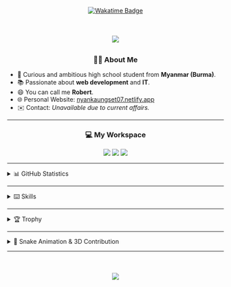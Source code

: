 <p align="center">
  <a href="https://wakatime.com/@NyanKaungSet">
    <img src="https://wakatime.com/badge/user/bc330e1d-04b3-4516-bfb4-2b28f0dabda9.svg" alt="Wakatime Badge">
  </a>
</p>

<h1 align="center">
  <a href="https://git.io/typing-svg">
    <img src="https://readme-typing-svg.herokuapp.com?font=VT323&size=50&color=36BCF7FF&center=true&vCenter=true&width=900&height=100&lines=Hello+World!;I'm+Nyan+Kaung+Set;+I+love+to+eat,+sleep,+and+code+:)">
  </a>
</h1>

<h3 align="center">👨‍💻 About Me</h3>

- 📍 Curious and ambitious high school student from **Myanmar (Burma)**.  
- 📚 Passionate about **web development** and **IT**.  
- 😄 You can call me **Robert**.  
- 🌐 Personal Website: [nyankaungset07.netlify.app](https://nyankaungset07.netlify.app)  
- ✉️ Contact: *Unavailable due to current affairs.*

---

<h3 align="center">💻 My Workspace</h3>
<p align="center">
  <img src="https://img.shields.io/badge/Windows_11-0A74DA?style=for-the-badge&logo=windows&logoColor=white">
  <img src="https://img.shields.io/badge/Acer%20Laptop-83B81A?style=for-the-badge&logo=acer&logoColor=white">
  <img src="https://img.shields.io/badge/Visual_Studio_Code-007ACC?style=for-the-badge&logo=visualstudiocode&logoColor=white">
</p>

---

<details>
  <summary>📊 GitHub Statistics</summary><br>
  <p align="center">
    <img src="https://github-readme-stats.vercel.app/api/top-langs/?username=NyanKaungSet&layout=compact&theme=highcontrast"><br>
    <img src="https://github-readme-stats.vercel.app/api?username=NyanKaungSet&show_icons=true&count_private=true&theme=highcontrast"><br>
    <img src="https://github-readme-streak-stats.herokuapp.com/?user=NyanKaungSet&theme=highcontrast"><br>
    <i>Above stats are just metric and don't reflect experience or skill level.</i><br><br>
  </p>
</details>

---

<details>
  <summary>⌨️ Skills</summary><br>
  <h4 align="center">Core Skills</h4>
  <p align="center">
    <img src="https://img.shields.io/badge/html5-E34F26?style=for-the-badge&logo=html5&logoColor=white">
    <img src="https://img.shields.io/badge/css3-1572B6?style=for-the-badge&logo=css3&logoColor=white">
    <img src="https://img.shields.io/badge/markdown-000000?style=for-the-badge&logo=markdown&logoColor=white">
    <img src="https://img.shields.io/badge/Bootstrap-563D7C?style=for-the-badge&logo=bootstrap&logoColor=white">
    <img src="https://img.shields.io/badge/Tailwind-38B2AC?style=for-the-badge&logo=tailwindcss&logoColor=white">
  </p>

  <h4 align="center">Learning</h4>
  <p align="center">
    <img src="https://img.shields.io/badge/JavaScript-F7DF1E?style=for-the-badge&logo=javascript&logoColor=black">
  </p>
</details>

---

<details>
  <summary>🏆 Trophy</summary><br>
  <p align="center">
    <img src="https://github-profile-trophy.vercel.app/?username=NyanKaungSet&theme=flat&no-bg=true">
  </p>
</details>

---

<details>
  <summary>🐍 Snake Animation & 3D Contribution</summary><br>
  <p align="center">
    <img alt="github contribution snake animation" src="https://github.com/NyanKaungSet/NyanKaungSet/blob/output/github-contribution-grid-snake.svg">
  </p>
</details>

---

<h1 align="center">
  <a href="https://git.io/typing-svg">
    <img src="https://readme-typing-svg.herokuapp.com?font=VT323&size=45&color=FFFFFF&background=363636&center=true&vCenter=true&width=800&height=80&lines=Thanks+For+Visiting!">
  </a>
</h1>
